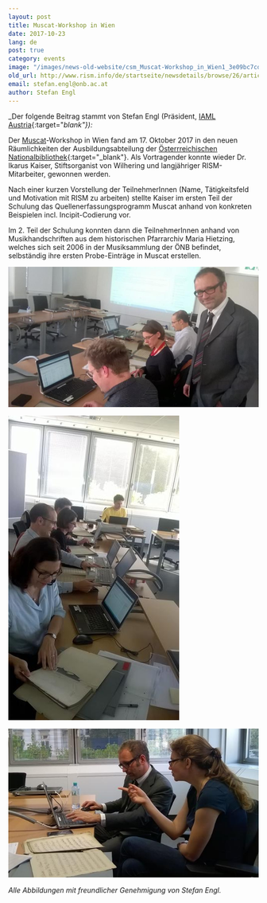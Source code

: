 ```yaml
---
layout: post
title: Muscat-Workshop in Wien
date: 2017-10-23
lang: de
post: true
category: events
image: "/images/news-old-website/csm_Muscat-Workshop_in_Wien1_3e09bc7cd7.jpg"
old_url: http://www.rism.info/de/startseite/newsdetails/browse/26/article/64/muscat-workshop-in-vienna.html
email: stefan.engl@onb.ac.at
author: Stefan Engl
---
```


_Der folgende Beitrag stammt von Stefan Engl (Präsident, [IAML Austria](https://www.iaml.at/){:target="_blank"}):_

Der [Muscat](/community/muscat.html)-Workshop in Wien fand am 17. Oktober 2017 in den neuen Räumlichkeiten der Ausbildungsabteilung der [Österrreichischen Nationalbibliothek](https://www.onb.ac.at/){:target="_blank"}. Als Vortragender konnte wieder Dr. Ikarus Kaiser, Stiftsorganist von Wilhering und langjähriger RISM-Mitarbeiter, gewonnen werden.

Nach einer kurzen Vorstellung der TeilnehmerInnen (Name, Tätigkeitsfeld und Motivation mit RISM zu arbeiten) stellte Kaiser im ersten Teil der Schulung das Quellenerfassungsprogramm Muscat anhand von konkreten Beispielen incl. Incipit-Codierung vor.

Im 2. Teil der Schulung konnten dann die TeilnehmerInnen anhand von Musikhandschriften aus dem historischen Pfarrarchiv Maria Hietzing, welches sich seit 2006 in der Musiksammlung der ÖNB befindet, selbständig ihre ersten Probe-Einträge in Muscat erstellen.


![Muscat workshop in Vienna](/resources-old-website/news/Muscat-Workshop_in_Wien2_816x458.jpg)


![Muscat workshop in Vienna](/resources-old-website/news/Muscat-Workshop_in_Wien3_344x612.jpg)


![Muscat workshop in Vienna](/resources-old-website/news/Muscat-Workshop_in_Wien4_648x384.jpg)

_Alle Abbildungen mit freundlicher Genehmigung von Stefan Engl._